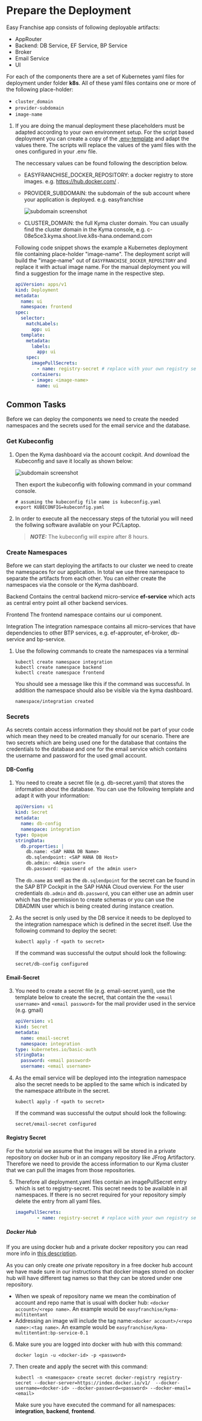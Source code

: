 # Prepare the Deployment

Easy Franchise app consists of following deployable artifacts:

- AppRouter
- Backend: DB Service, EF Service, BP Service
- Broker
- Email Service
- UI

For each of the components there are a set of Kubernetes yaml files for deployment under folder **k8s**.  All of these yaml files contains one or more of the following place-holder:

* `cluster_domain`
* `provider-subdomain`
* `image-name`

1. If you are doing the manual deployment these placeholders must be adapted according to your own environment setup. For the script based deployment you can create a copy of the [.env-template](../../../../code/.env-template) and adapt the values there. The scripts will replace the values of the yaml files with the ones configured in your .env file.

   The neccessary values can be found following the description below.
   
   - EASYFRANCHISE_DOCKER_REPOSITORY: a docker registry to store images. e.g. https://hub.docker.com/ .
   
   - PROVIDER_SUBDOMAIN: the subdomain of the sub account where your application is deployed. e.g. easyfranchise
   
     ![subdomain screenshot](images/subdomain.png "subdomain")
   
   - CLUSTER_DOMAIN: the full Kyma cluster domain. You can usually find the cluster domain in the Kyma console, e.g. c-08e5ce3.kyma.shoot.live.k8s-hana.ondemand.com
   
   
   Following code snippet shows the example a Kubernetes deployment file containing place-holder "image-name". The deployment script will build the "image-name" out of `EASYFRANCHISE_DOCKER_REPOSITORY` and replace it with actual image name. For the manual deployment you will find a suggestion for the image name in the respective step.
   
   ```yaml
   apiVersion: apps/v1
   kind: Deployment
   metadata:
     name: ui
     namespace: frontend
   spec:
     selector:
       matchLabels:
         app: ui
     template:
       metadata:
         labels:
           app: ui
       spec:
         imagePullSecrets:
           - name: registry-secret # replace with your own registry secret
         containers:
         - image: <image-name>
           name: ui
   ```

## Common Tasks

Before we can deploy the components we need to create the needed namespaces and the secrets used for the email service and the database.

### Get Kubeconfig
1. Open the Kyma dashboard via the account cockpit. And download the Kubeconfig and save it locally as shown below:
   
   ![subdomain screenshot](images/kyma-dashboard.png "kyma dashboard")
   
   Then export the kubeconfig with following command in your command console.
   
   ```shell
   # assuming the kubeconfig file name is kubeconfig.yaml
   export KUBECONFIG=kubeconfig.yaml
   ```

2. In order to execute all the neccessary steps of the tutorial you will need the follwing software available on your PC/Laptop.  

   > **_NOTE:_** The kubeconfig will expire after 8 hours.

### Create Namespaces

Before we can start deploying the artifacts to our cluster we need to create the namespaces for our application. In total we use three namespace to separate the artifacts from each other. You can either create the namespaces via the console or the Kyma dashboard. 

Backend
Contains the central backend micro-service **ef-service** which acts as central entry point all other backend services.

Frontend
The frontend namespace contains our ui component.

Integration
The integration namespace contains all micro-services that have dependencies to other BTP services, e.g. ef-approuter, ef-broker, db-service and bp-service.

1. Use the following commands to create the namespaces via a terminal

   ```shell
   kubectl create namespace integration
   kubectl create namespace backend
   kubectl create namespace frontend
   ```

   You should see a message like this if the command was successful. In addition the namespace should also be visible via the kyma dashboard.

   ```shell
   namespace/integration created
   ```

### Secrets

As secrets contain access information they should not be part of your code which mean they need to be created manually for our scenario. There are two secrets which are being used one for the database that contains the credentials to the database and one for the email service which contains the username and password for the used gmail account.

#### DB-Config

1. You need to create a secret file (e.g. db-secret.yaml) that stores the information about the database. You can use the following template and adapt it with your information:

   ```yaml
   apiVersion: v1
   kind: Secret
   metadata:
     name: db-config
     namespace: integration
   type: Opaque
   stringData:
     db.properties: |
       db.name: <SAP HANA DB Name>
       db.sqlendpoint: <SAP HANA DB Host>
       db.admin: <Admin user>
       db.password: <password of the admin user>
   ```

   The `db.name` as well as the `db.sqlendpoint` for the secret can be found in the SAP BTP Cockpit in the SAP HANA Cloud overview. For the user credentials `db.admin` and `db.password`,  you can either use an admin user which has the permission to create schemas or you can use the DBADMIN user which is being created during instance creation. 

2. As the secret is only used by the DB service it needs to be deployed to the integration namespace which is defined in the secret itself. Use the following command to deploy the secret: 

   ```shell
   kubectl apply -f <path to secret>
   ```
   
   If the command was successful the output should look the following: 
   ```shell
   secret/db-config configured
   ```


#### Email-Secret

3. You need to create a secret file (e.g. email-secret.yaml), use the template below to create the secret, that contain the the `<email username>` and `<email password>` for the mail provider used in the service (e.g. gmail)

   ```yaml
   apiVersion: v1
   kind: Secret
   metadata:
     name: email-secret
     namespace: integration
   type: kubernetes.io/basic-auth
   stringData:
     password: <email password>
     username: <email username>
   ```

4. As the email service will be deployed into the integration namespace also the secret needs to be applied to the same which is indicated by the namespace attribute in the secret. 

   ```shell
   kubectl apply -f <path to secret>
   ```

   If the command was successful the output should look the following:

   ```shell
   secret/email-secret configured
   ```

#### Registry Secret

For the tutorial we assume that the images will be stored in a private repository on docker hub or in an company repository like JFrog Artifactory. Therefore we need to provide the access information to our Kyma cluster that we can pull the images from those repositories.

5. Therefore all deployment.yaml files contain an imagePullSecret entry which is set to registry-secret. This secret needs to be available in all namespaces. If there is no secret required for your repository simply delete the entry from all yaml files. 

   ```yaml
   imagePullSecrets:
           - name: registry-secret # replace with your own registry secret
   ```

##### Docker Hub
If you are using docker hub and a private docker repository you can read more info in [this description](https://kubernetes.io/docs/tasks/configure-pod-container/pull-image-private-registry/).

As you can only create *one* private repository in a free docker hub account we have made sure in our instructions that docker images stored on docker hub will have different tag names so that they can be stored under one repository.

* When we speak of repository name we mean the combination of account and repo name that is usual with docker hub: ``<docker account>/<repo name>``. An example would be ``easyfranchise/kyma-multitentant``
* Addressing an image will include the tag name:``<docker account>/<repo name>:<tag name>``. An example would be ``easyfranchise/kyma-multitentant:bp-service-0.1``

6. Make sure you are logged into docker with hub with this command:

   ```shell
   docker login -u <docker-id> -p <password>
   ```

7. Then create and apply the secret with this command:

   ```shell
   kubectl -n <namespace> create secret docker-registry registry-secret --docker-server=https://index.docker.io/v1/  --docker-username=<docker-id> --docker-password=<password> --docker-email=<email>
   ```

   Make sure you have executed the command for all namespaces: **integration**, **backend**, **frontend**.
